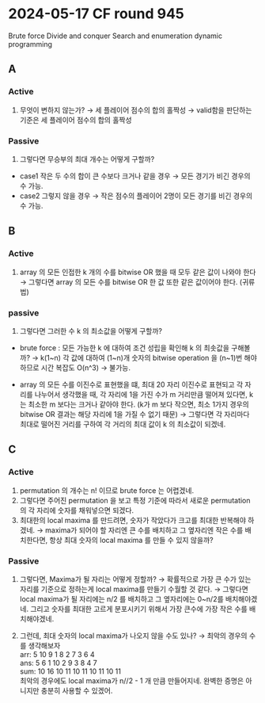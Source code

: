 # 2024-05-17 CF round 945

Brute force
Divide and conquer
Search and enumeration
dynamic programming


## A 
### Active
1. 무엇이 변하지 않는가? &rarr; 세 플레이어 점수의 합의 홀짝성 &rarr; valid함을 판단하는 기준은 세 플레이어 점수의 합의 홀짝성  

### Passive
1. 그렇다면 무승부의 최대 개수는 어떻게 구할까? 
- case1 작은 두 수의 합이 큰 수보다 크거나 같을 경우 &rarr; 모든 경기가 비긴 경우의 수 가능.
- case2 그렇지 않을 경우 &rarr; 작은 점수의 플레이어 2명이 모든 경기를 비긴 경우의 수 가능.

## B 
### Active
1. array 의 모든 인접한 k 개의 수를 bitwise OR 했을 때 모두 같은 값이 나와야 한다 &rarr; 그렇다면 array 의 모든 수를 bitwise OR 한 값 또한 같은 값이어야 한다. (귀류법)

### passive
1. 그렇다면 그러한 수 k 의 최소값을 어떻게 구할까? 
- brute force : 모든 가능한 k 에 대하여 조건 성립을 확인해 k 의 최솟값을 구해볼까? &rarr; k(1~n) 각 값에 대하여 (1~n)개 숫자의 bitwise operation 을 (n~1)번 해야하므로 시간 복잡도 O(n^3) &rarr; 불가능.  

- array 의 모든 수를 이진수로 표현했을 떄, 최대 20 자리 이진수로 표현되고 각 자리를 나누어서 생각했을 때, 각 자리에 1을 가진 수가 m 거리만큼 떨어져 있다면, k 는 최소한 m 보다는 크거나 같아야 한다. (k가 m 보다 작으면, 최소 1가지 경우의 bitwise OR  결과는 해당 자리에 1을 가질 수 없기 때문) &rarr; 그렇다면 각 자리마다 최대로 떨어진 거리를 구하여 각 거리의 최대 값이 k 의 최소값이 되겠네.

## C
### Active
1. permutation 의 개수는 n! 이므로 brute force 는 어렵겠네.
2. 그렇다면 주어진 permutation 을 보고 특정 기준에 따라서 새로운 permutation 의 각 자리에 숫자를 채워넣으면 되겠다.
3. 최대한의 local maxima 를 만드려면, 숫자가 작았다가 크고를 최대한 반복해야 하겠네.
&rarr; maxima가 되어야 할 자리엔 큰 수를 배치하고 그 옆자리엔 작은 수를 배치한다면, 항상 최대 숫자의 local maxima 를 만들 수 있지 않을까?

### Passive
1. 그렇다면, Maxima가 될 자리는 어떻게 정할까? &rarr; 확률적으로 가장 큰 수가 있는 자리를 기준으로 정하는게 local maxima를 만들기 수월할 것 같다. &rarr; 그렇다면 local maxima가 될 자리에는 n/2 를 배치하고 그 옆자리에는 0~n/2를 배치해야겠네. 그리고 숫자를 최대한 고르게 분포시키기 위해서 가장 큰수에 가장 작은 수를 배치해야겠네.

2. 그런데, 최대 숫자의 local maxima가 나오지 않을 수도 있나? &rarr; 최악의 경우의 수를 생각해보자   
arr: 5 10 9 1 8 2 7 3 6 4   
ans: 5 6 1 10 2 9 3 8 4 7  
sum: 10 16 10 11 10 11 10 11 10 11  
최악의 경우에도 local maxima가 n//2 - 1 개 만큼 만들어지네. 완벽한 증명은 아니지만 충분히 사용할 수 있겠어.




